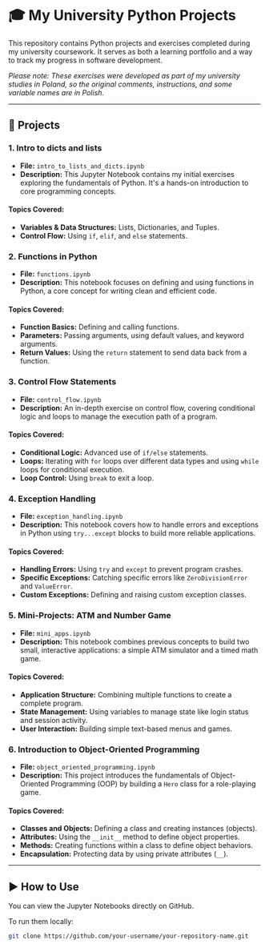 # 🎓 My University Python Projects

This repository contains Python projects and exercises completed during my university coursework. It serves as both a learning portfolio and a way to track my progress in software development.

*Please note: These exercises were developed as part of my university studies in Poland, so the original comments, instructions, and some variable names are in Polish.*

---

## 📁 Projects

### 1. Intro to dicts and lists
* **File:** `intro_to_lists_and_dicts.ipynb`
* **Description:** This Jupyter Notebook contains my initial exercises exploring the fundamentals of Python. It's a hands-on introduction to core programming concepts.

#### Topics Covered:
* **Variables & Data Structures:** Lists, Dictionaries, and Tuples.
* **Control Flow:** Using `if`, `elif`, and `else` statements.

### 2. Functions in Python
* **File:** `functions.ipynb`
* **Description:** This notebook focuses on defining and using functions in Python, a core concept for writing clean and efficient code.

#### Topics Covered:
* **Function Basics:** Defining and calling functions.
* **Parameters:** Passing arguments, using default values, and keyword arguments.
* **Return Values:** Using the `return` statement to send data back from a function.

### 3. Control Flow Statements
* **File:** `control_flow.ipynb`
* **Description:** An in-depth exercise on control flow, covering conditional logic and loops to manage the execution path of a program.

#### Topics Covered:
* **Conditional Logic:** Advanced use of `if/else` statements.
* **Loops:** Iterating with `for` loops over different data types and using `while` loops for conditional execution.
* **Loop Control:** Using `break` to exit a loop.

### 4. Exception Handling
* **File:** `exception_handling.ipynb`
* **Description:** This notebook covers how to handle errors and exceptions in Python using `try...except` blocks to build more reliable applications.

#### Topics Covered:
* **Handling Errors:** Using `try` and `except` to prevent program crashes.
* **Specific Exceptions:** Catching specific errors like `ZeroDivisionError` and `ValueError`.
* **Custom Exceptions:** Defining and raising custom exception classes.

### 5. Mini-Projects: ATM and Number Game
* **File:** `mini_apps.ipynb`
* **Description:** This notebook combines previous concepts to build two small, interactive applications: a simple ATM simulator and a timed math game.

#### Topics Covered:
* **Application Structure:** Combining multiple functions to create a complete program.
* **State Management:** Using variables to manage state like login status and session activity.
* **User Interaction:** Building simple text-based menus and games.

### 6. Introduction to Object-Oriented Programming
* **File:** `object_oriented_programming.ipynb`
* **Description:** This project introduces the fundamentals of Object-Oriented Programming (OOP) by building a `Hero` class for a role-playing game.

#### Topics Covered:
* **Classes and Objects:** Defining a class and creating instances (objects).
* **Attributes:** Using the `__init__` method to define object properties.
* **Methods:** Creating functions within a class to define object behaviors.
* **Encapsulation:** Protecting data by using private attributes (`__`).

---

## ▶️ How to Use

You can view the Jupyter Notebooks directly on GitHub.

To run them locally:

```bash
git clone https://github.com/your-username/your-repository-name.git
